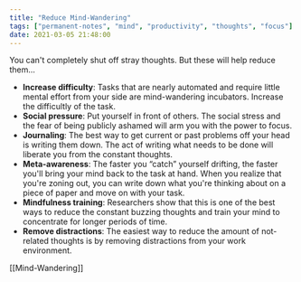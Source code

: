 ```yaml
---
title: "Reduce Mind-Wandering"
tags: ["permanent-notes", "mind", "productivity", "thoughts", "focus"]
date: 2021-03-05 21:48:00
---
```


You can't completely shut off stray thoughts. But these will help reduce them...

- **Increase difficulty**: Tasks that are nearly automated and require little mental effort from your side are mind-wandering incubators. Increase the difficultly of the task. 
- **Social pressure**: Put yourself in front of others. The social stress and the fear of being publicly ashamed will arm you with the power to focus.
- **Journaling**: The best way to get current or past problems off your head is writing them down. The act of writing what needs to be done will liberate you from the constant thoughts.
- **Meta-awareness**: The faster you “catch” yourself drifting, the faster you'll bring your mind back to the task at hand. When you realize that you're zoning out, you can write down what you're thinking about on a piece of paper and move on with your task.
- **Mindfulness training**: Researchers show that this is one of the best ways to reduce the constant buzzing thoughts and train your mind to concentrate for longer periods of time.
- **Remove distractions**: The easiest way to reduce the amount of not-related thoughts is by removing distractions from your work environment.

[[Mind-Wandering]]